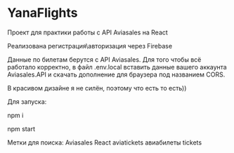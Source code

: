 # YanaFlights
Проект для практики работы с API Aviasales на React


Реализована регистрация\авторизация через Firebase

Данные по билетам берутся с API Aviasales. Для того чтобы всё работало корректно, в файл .env.local вставить данные вашего аккаунта Aviasales.API и скачать дополнение для браузера под названием CORS.

В красивом дизайне я не силён, поэтому что есть то есть))

Для запуска: 

npm i

npm start

Метки для поиска: Aviasales React aviatickets авиабилеты tickets 

